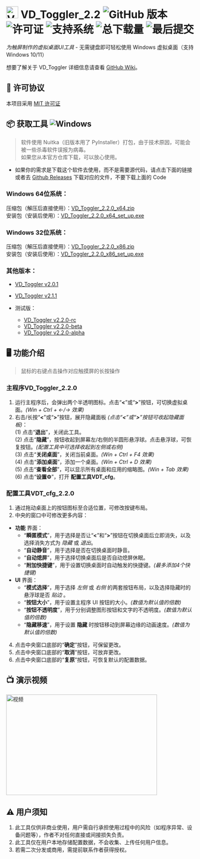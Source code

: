 # <img width="32" height="32" alt="VDT" src="https://github.com/user-attachments/assets/65090833-0ba9-41f2-b7b8-3d79ce2b9723" /> VD_Toggler_2.2 ![GitHub 版本](https://img.shields.io/github/v/release/DaHedan/VD_Toggler) ![许可证](https://img.shields.io/github/license/DaHedan/VD_Toggler) ![支持系统](https://img.shields.io/badge/OS-Windows_10/11-blue??logo=windows) ![总下载量](https://img.shields.io/github/downloads/DaHedan/VD_Toggler/total) ![最后提交](https://img.shields.io/github/last-commit/DaHedan/VD_Toggler)
_为触屏制作的虚拟桌面UI工具_ - 无需键盘即可轻松使用 Windows 虚拟桌面（支持 Windows 10/11）

想要了解关于 VD_Toggler 详细信息请查看 [GitHub Wiki](https://github.com/DaHedan/VD_Toggler/wiki/VD_Toggler-v2.2-wiki)。

## 📜 许可协议
本项目采用 [MIT 许可证](https://github.com/DaHedan/VD_Toggler/blob/main/LICENSE)

## 📦 获取工具 ![Windows](https://img.shields.io/badge/下载-Windows_应用程序-blue?logo=windows)
> 软件使用 Nuitka（旧版本用了 PyInstaller）打包，由于技术原因，可能会被一些杀毒软件误报为病毒。  
如果您从本官方仓库下载，可以放心使用。

* 如果你的需求是下载这个软件去使用，而不是需要源代码，请点击下面的链接或者去 [Github Releases](https://github.com/DaHedan/VD_Toggler/releases) 下载对应的文件，不要下载上面的 Code
### Windows 64位系统：  
压缩包（解压后直接使用）：[VD_Toggler_2.2.0_x64.zip](https://github.com/DaHedan/VD_Toggler/releases/download/v2.2.0/VD_Toggler_2.2.0_x64.zip)  
安装包（安装后使用）：[VD_Toggler_2.2.0_x64_set_up.exe](https://github.com/DaHedan/VD_Toggler/releases/download/v2.2.0/VD_Toggler_2.2.0_x64_set_up.exe)
### Windows 32位系统：  
压缩包（解压后直接使用）：[VD_Toggler_2.2.0_x86.zip](https://github.com/DaHedan/VD_Toggler/releases/download/v2.2.0/VD_Toggler_2.2.0_x86.zip)  
安装包（安装后使用）：[VD_Toggler_2.2.0_x86_set_up.exe](https://github.com/DaHedan/VD_Toggler/releases/download/v2.2.0/VD_Toggler_2.2.0_x86_set_up.exe)

### 其他版本：  
  * [VD_Toggler v2.0.1](https://github.com/DaHedan/VD_Toggler/releases/tag/v2.0.1)
  * [VD_Toggler v2.1.1](https://github.com/DaHedan/VD_Toggler/releases/tag/v2.1.1)

  * 测试版：
    * [VD_Toggler v2.2.0-rc](https://github.com/DaHedan/VD_Toggler/releases/tag/v2.2.0-rc)
    * [VD_Toggler v2.2.0-beta](https://github.com/DaHedan/VD_Toggler/releases/tag/v2.2.0-beta)
    * [VD_Toggler v2.2.0-alpha](https://github.com/DaHedan/VD_Toggler/releases/tag/v2.2.0-alpha)

## 🖥️ 功能介绍
> 鼠标的右键点击操作对应触摸屏的长按操作
### 主程序VD_Toggler_2.2.0
1.	运行主程序后，会弹出两个半透明图标。点击“__<__”或“__>__”按钮，可切换虚拟桌面。_(Win + Ctrl + ←/→ 效果)_
2.	右击/长按“__<__”或“__>__”按钮，展开隐藏面板 _(点击“__<__”或“__>__”按钮可收起隐藏面板)_：  
   (1) 点击“__退出__”，关闭此工具。  
   (2) 点击“__隐藏__”，按钮收起到屏幕左/右侧的半圆形悬浮球。点击悬浮球，可恢复按钮。_(配置工具中可选择收起到左侧或右侧)_  
   (3) 点击“__关闭桌面__”，关闭当前桌面。_(Win + Ctrl + F4 效果)_  
   (4) 点击“__添加桌面__”，添加一个桌面。_(Win + Ctrl + D 效果)_  
   (5) 点击“__查看全部__”，可以显示所有桌面和应用的缩略图。_(Win + Tab 效果)_   
   (6) 点击“__设置⚙️__”，打开 __配置工具VDT_cfg__。
### 配置工具VDT_cfg_2.2.0
1. 通过拖动桌面上的按钮图标至合适位置，可修改按键布局。
2. 中央的窗口中可修改更多内容：  
  * __功能__ 界面：  
    * “__瞬匿模式__”，用于选择是否让“__<__”和“__>__”按钮在切换桌面后立即消失，以及选择消失方式为 _隐藏_ 或 _退出_。  
    * “__自动静音__”，用于选择是否在切换桌面时静音。  
    * “__自动熄屏__”，用于选择切换桌面后是否自动熄屏休眠。  
    * “__附加快捷键__”，用于设置切换桌面时自动触发的快捷键。_(最多添加4个快捷键)_  
  * __UI__ 界面：  
    * “__模式选择__”，用于选择 _左侧_ 或 _右侧_ 的两套按钮布局，以及选择隐藏时的悬浮球是否 _贴边_ 。  
    * “__按钮大小__”，用于设置主程序 UI 按钮的大小。_(数值为默认值的倍数)_  
    * “__按钮不透明度__”，用于分别调整图形按钮和文字的不透明度。_(数值为默认值的倍数)_  
    * “__隐藏移速__”，用于设置 __隐藏__ 时按钮移动到屏幕边缘的动画速度。_(数值为默认值的倍数)_  
4. 点击中央窗口底部的“__确定__”按钮，可保留更改。  
5. 点击中央窗口底部的“__取消__”按钮，可放弃更改。  
6. 点击中央窗口底部的“__复原__”按钮，可恢复默认的配置数据。

## 📺 演示视频
[<img width="405" height="270" alt="视频" src="https://github.com/user-attachments/assets/4abb6b14-413a-451a-8819-00171cb98075" />](https://www.bilibili.com/video/BV1pExjzvEaD/)

## ⚠️ 用户须知
1. 此工具仅供非商业使用，用户需自行承担使用过程中的风险（如程序异常、设备问题等），作者不对任何直接或间接损失负责。  
2. 此工具仅在用户本地存储配置数据，不会收集、上传任何用户信息。  
3. 若需二次分发或商用，需提前联系作者获得授权。  
